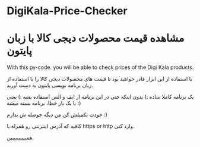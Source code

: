 # DigiKala-Price-Checker
# مشاهده قیمت محصولات دیجی کالا با  زبان پایتون
With this py-code. you will be able to check prices of the Digi Kala products.

با استفاده از این ابزار قادر خواهید بود تا قیمت های محصولات دیجی کالا را با استفاده از زبان برنامه نویسی پایتون به دست آورید.


یک برنامه کاملا ساده :)
بدون اینکه حتی در این برنامه از ایف و الس استفاده بشه :)
یعنی با یک بار خطا، برنامه بسته میشه :)

خودت تکمیلش کن من دیگه حوصله ش ندارم :)


کافیه که آدرس اینترنتی رو همراه با https or http وارد کنی.

همیییییییییین.
